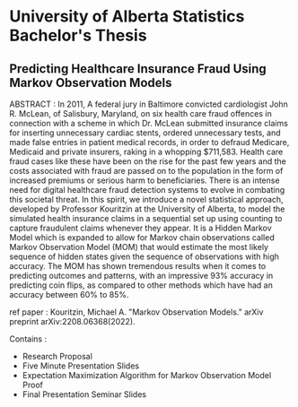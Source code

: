 # University of Alberta Statistics Bachelor's Thesis

## Predicting Healthcare Insurance Fraud Using Markov Observation Models

ABSTRACT : In 2011, A federal jury in Baltimore convicted cardiologist John R. McLean, of Salisbury, Maryland, on six health care fraud offences in connection with a scheme in which Dr. McLean submitted insurance claims for inserting unnecessary cardiac stents, ordered unnecessary tests, and made false entries in patient medical records, in order to defraud Medicare, Medicaid and private insurers, raking in a whopping $711,583. Health care fraud cases like these have been on the rise for the past few years and the costs associated with fraud are passed on to the population in the form of increased premiums or serious harm to beneficiaries. There is an intense need for digital healthcare fraud detection systems to evolve in combating this societal threat. In this spirit, we introduce a novel statistical approach, developed by Professor Kouritzin at the University of Alberta, to model the simulated health insurance claims in a sequential set up using counting to capture fraudulent claims whenever they appear. It is a Hidden Markov Model which is expanded to allow for Markov chain observations called Markov Observation Model (MOM) that would estimate the most likely sequence of hidden states given the sequence of observations with high accuracy. The MOM has shown tremendous results when it comes to predicting outcomes and patterns, with an impressive 93\% accuracy in predicting coin flips, as compared to other methods which have had an accuracy between 60% to 85%. 

ref paper : Kouritzin, Michael A. "Markov Observation Models." arXiv preprint arXiv:2208.06368(2022). 

Contains :

- Research Proposal
- Five Minute Presentation Slides
- Expectation Maximization Algorithm for Markov Observation Model Proof
- Final Presentation Seminar Slides
